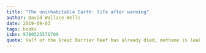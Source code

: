 ```yaml
---
title: "The uninhabitable Earth: life after warming"
author: David Wallace-Wells
date: 2019-09-03
tags: books
isbn: 9780525576709
quote: Half of the Great Barrier Reef has already died, methane is leaking from the Artic permafrost that may never freeze again, and the high-end estimates for what warming will mean for cereal crops suggest that just four degrees of warming could reduce yields by 50 percent. If this strikes you as tragic, which is should, consider that we have all the tools we need, today, to stop it all…
---
```

